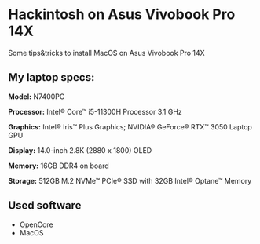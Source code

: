 # Hackintosh on Asus Vivobook Pro 14X
Some tips&amp;tricks to install MacOS on Asus Vivobook Pro 14X

## My laptop specs:
**Model:** N7400PC  

**Processor:** Intel® Core™ i5-11300H Processor 3.1 GHz  

**Graphics:**  Intel® Iris™ Plus Graphics; NVIDIA® GeForce® RTX™ 3050 Laptop GPU  

**Display:** 14.0-inch 2.8K (2880 x 1800) OLED  

**Memory:** 16GB DDR4 on board  

**Storage:** 512GB M.2 NVMe™ PCIe® SSD with 32GB Intel® Optane™ Memory  


## Used software
- OpenCore
- MacOS
